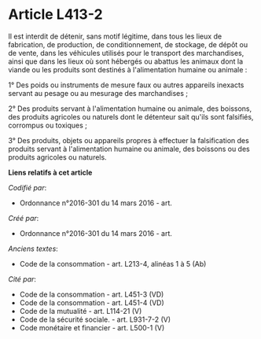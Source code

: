 # Article L413-2

Il est interdit de détenir, sans motif légitime, dans tous les lieux de fabrication, de production, de conditionnement, de
stockage, de dépôt ou de vente, dans les véhicules utilisés pour le transport des marchandises, ainsi que dans les lieux où
sont hébergés ou abattus les animaux dont la viande ou les produits sont destinés à l'alimentation humaine ou animale :

1° Des poids ou instruments de mesure faux ou autres appareils inexacts servant au pesage ou au mesurage des marchandises ;

2° Des produits servant à l'alimentation humaine ou animale, des boissons, des produits agricoles ou naturels dont le
détenteur sait qu'ils sont falsifiés, corrompus ou toxiques ;

3° Des produits, objets ou appareils propres à effectuer la falsification des produits servant à l'alimentation humaine ou
animale, des boissons ou des produits agricoles ou naturels.

**Liens relatifs à cet article**

_Codifié par_:

  - Ordonnance n°2016-301 du 14 mars 2016 - art.

_Créé par_:

  - Ordonnance n°2016-301 du 14 mars 2016 - art.

_Anciens textes_:

  - Code de la consommation - art. L213-4, alinéas 1 à 5 (Ab)

_Cité par_:

  - Code de la consommation - art. L451-3 (VD)
  - Code de la consommation - art. L451-4 (VD)
  - Code de la mutualité - art. L114-21 (V)
  - Code de la sécurité sociale. - art. L931-7-2 (V)
  - Code monétaire et financier - art. L500-1 (V)
